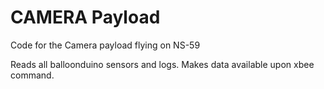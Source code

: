 # CAMERA Payload
Code for the Camera payload flying on NS-59

Reads all balloonduino sensors and logs. Makes data available upon xbee command.
